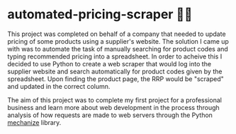 # automated-pricing-scraper :money_with_wings::money_with_wings:

This project was completed on behalf of a company that needed to update pricing of some products using a supplier's website. The solution I came up with was to automate the task of manually searching for product codes and typing recommended pricing into a spreadsheet. In order to acheive this I decided to use Python to create a web scraper that would log into the supplier website and search automatically for product codes given by the spreadsheet. Upon finding the product page, the RRP would be "scraped" and updated in the correct column.

The aim of this project was to complete my first project for a professional business and learn more about web development in the process through analysis of how requests are made to web servers through the Python [mechanize](https://pypi.org/project/mechanize/) library.
